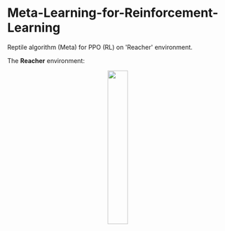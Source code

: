 # Meta-Learning-for-Reinforcement-Learning
Reptile algorithm (Meta) for PPO (RL) on 'Reacher' environment.

The **Reacher** environment:
<p align="center">
<img src="https://github.com/quantumiracle/Meta-Learning-with-Reinforcement-Learning/blob/master/reacher.png" width="30%">
</p>

